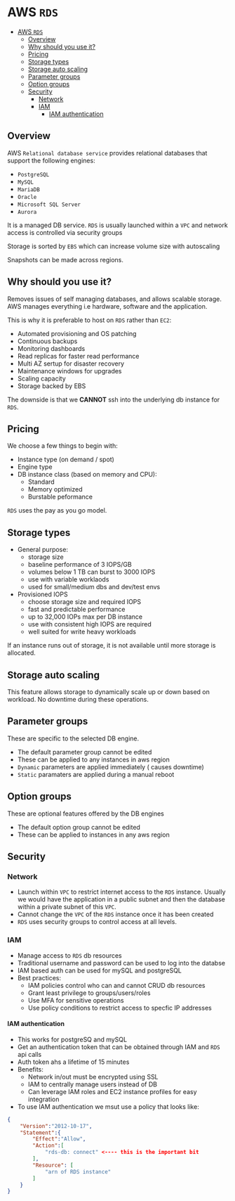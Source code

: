 # AWS `RDS`

- [AWS `RDS`](#aws-rds)
  - [Overview](#overview)
  - [Why should you use it?](#why-should-you-use-it)
  - [Pricing](#pricing)
  - [Storage types](#storage-types)
  - [Storage auto scaling](#storage-auto-scaling)
  - [Parameter groups](#parameter-groups)
  - [Option groups](#option-groups)
  - [Security](#security)
    - [Network](#network)
    - [IAM](#iam)
      - [IAM authentication](#iam-authentication)


## Overview

AWS `Relational database service` provides relational databases that support the following engines:
  
- `PostgreSQL`
- `MySQL`
- `MariaDB`
- `Oracle`
- `Microsoft SQL Server`
- `Aurora`

It is a managed DB service. `RDS` is usually launched within a `VPC` and network access is controlled via security groups

Storage is sorted by `EBS` which can increase volume size with autoscaling

Snapshots can be made across regions.

## Why should you use it?

Removes issues of self managing databases, and allows scalable storage. AWS manages everything i.e hardware, software and the application.

This is why it is preferable to host on `RDS` rather than `EC2`:

- Automated provisioning and OS patching
- Continuous backups
- Monitoring dashboards
- Read replicas for faster read performance
- Multi AZ sertup for disaster recovery
- Maintenance windows for upgrades
- Scaling capacity
- Storage backed by EBS

The downside is that we **CANNOT** ssh into the underlying db instance for `RDS`.

## Pricing

We choose a few things to begin with:

- Instance type (on demand / spot)
- Engine type
- DB instance class (based on memory and CPU):
  - Standard
  - Memory optimized
  - Burstable peformance

`RDS` uses the  pay as you go model.

## Storage types

- General purpose:
  - storage size
  - baseline performance of 3 IOPS/GB
  - volumes below 1 TB can burst to 3000 IOPS
  - use with variable worklaods
  - used for small/medium dbs and dev/test envs
- Provisioned IOPS
  - choose storage size and required IOPS
  - fast and predictable performance
  - up to 32,000 IOPs max per DB instance
  - use with consistent high IOPS are required
  - well suited for write heavy workloads

If an instance runs out of storage, it is not available until more storage is allocated.

## Storage auto scaling

This feature allows storage to dynamically scale up or down based on workload. No downtime during these operations.

## Parameter groups

These are specific to the selected DB engine.

- The default parameter group cannot be edited
- These can be applied to any instances in aws region
- `Dynamic` parameters are applied immediately ( causes downtime)
- `Static` paramaters are applied during a manual reboot

## Option groups

These are optional features offered by the DB engines

- The default option group cannot be edited
- These can be applied to instances in any aws region

## Security

### Network

- Launch within `VPC` to restrict internet access to the `RDS` instance. Usually we would have the application in a public subnet and then the database within a private subnet of this `VPC`.
- Cannot change the `VPC` of the `RDS` instance once it has been created
- `RDS` uses security groups to control access at all levels.

### IAM

- Manage access to `RDS` db resources
- Traditional username and password can be used to log into the databse
- IAM based auth can be used for mySQL and postgreSQL
- Best practices:
  - IAM policies control who can and cannot CRUD db resources
  - Grant least privilege to groups/users/roles
  - Use MFA for sensitive operations
  - Use policy conditions to restrict access to specfic IP addresses

#### IAM authentication

- This works for postgreSQ and mySQL
- Get an authentication token that can be obtained through IAM and `RDS` api calls
- Auth token ahs a lifetime of 15 minutes
- Benefits:
  - Network in/out must be encrypted using SSL
  - IAM to centrally manage users instead of DB
  - Can leverage IAM roles and EC2 instance profiles for easy integration
- To use IAM authentication we msut use a policy that looks like:

```json
{
    "Version":"2012-10-17",
    "Statement":{
        "Effect":"Allow",
        "Action":[
            "rds-db: connect" <---- this is the important bit
        ],
        "Resource": [
            "arn of RDS instance"
        ]
    }
}
```